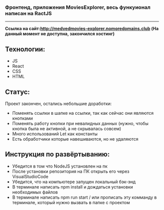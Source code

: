 ### Фронтенд, приложения MoviesExplorer, весь функуионал написан на RactJS 
* * * * *  
**Ссылка на сайт:http://medvedmovies-explorer.nomoredomains.club (На данный момент не доступна, закончился хостинг)**
## Технологии:
- JS
- React
- CSS
- HTML
## Статус:
Проект закончен, остались небольшие доработки:
-  Поменять ссылки в шапке на ссылки, так как сейчас они являются кнопками
-  Поменять работу кнопки при невалидных данных (нужно, чтобы кнопка была не активной, а не скрывалась совсем)
-  Много использований Let как константы
-  Есть обработчики которые навешиваются, но не удаляются
## Инструкция по развёртыванию:
- Убедится в том что NodeJS установлен на пк
- После установки репозитория на ПК открыть его через VisualStudioCode
- Убедится, что на компьютере запущен локальный бэк-энд
- В терминале написать npm install и дождаться установки необходимых файлов
- В терминале написать npm run start / или прописать эту комманду в терминале, который нужно вызвать в папке с проектом
